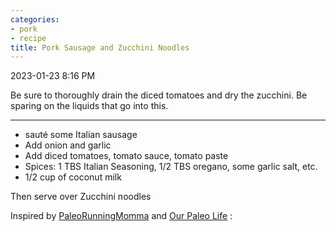 ```yaml
---
categories:
- pork
- recipe
title: Pork Sausage and Zucchini Noodles
---
```


2023-01-23 8:16 PM

Be sure to thoroughly drain the diced tomatoes and dry the zucchini. Be sparing on the liquids that go into this.

***

* sauté some Italian sausage
* Add onion and garlic
* Add diced tomatoes, tomato sauce, tomato paste
* Spices: 1 TBS Italian Seasoning, 1/2 TBS oregano, some garlic salt, etc.
* 1/2 cup of coconut milk

Then serve over Zucchini noodles


Inspired by [PaleoRunningMomma](https://www.paleorunningmomma.com/zucchini-noodles-sausage-tomato-cream-paleo-whole30/) and [Our Paleo Life](https://www.ourpaleolife.com/paleo-spaghetti-sauce/#mv-creation-25-jtr) :